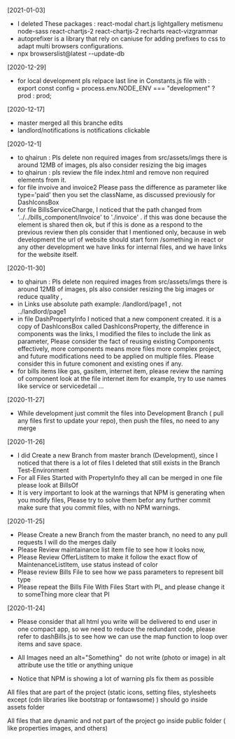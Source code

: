 [2021-01-03]
- I deleted These packages : react-modal chart.js lightgallery  metismenu node-sass react-chartjs-2 react-chartjs-2 recharts react-vizgrammar
- autoprefixer is a library that rely on caniuse for adding prefixes to css to adapt multi browsers configurations.
- npx browserslist@latest --update-db



[2020-12-29]
- for local development pls relpace last line in Constants.js file with :
export const config = process.env.NODE_ENV === "development" ? prod : prod;

[2020-12-17]
- master merged all this branche edits
- landlord/notifications is notifications clickable

[2020-12-1]
- to qhairun : Pls delete non required images from src/assets/imgs there is around 12MB of images, pls also consider resizing the big images 
- to qhairun : pls review the file index.html and remove non required elements from it.
- for file invoive and invoice2 Please pass the difference as parameter like type='paid' then you set the className, as discussed previously for DashIconsBox
- for file BillsServiceCharge, I noticed that the path changed from '../../bills_component/Invoice' to './invoice' . if this was done because the element is shared then ok,
  but if this is done as a respond to the previous review then pls consider that I mentioned <Link path=""> only, because in web development the url of website should start form /something
  in react or any other development we have links for internal files, and we have links for the website itself. 

[2020-11-30]
- to qhairun : Pls delete non required images from src/assets/imgs there is around 12MB of images, pls also consider resizing the big images or reduce quality , 
- in Links use absolute path example: /landlord/page1 , not ../landlord/page1
- in file DashPropertyInfo I noticed that a new component created.  it is a copy of DashIconsBox called DashIconsProperty, the difference in components was the links, I modified the files to include the link as parameter, Please consider the fact of reusing existing Components effectively, more components means more files more complex project, and future modifications need to be applied on multiple files. Please consider this in future comonent and existing ones if any.
- for bills items like gas, gasitem, internet item, please review the naming of component look at the file internet item for example, try to use names like service or servicedetail ...

[2020-11-27]
- While development just commit the files into Development Branch ( pull any files first to update your repo), then push the files, no need to any merge

[2020-11-26]
- I did Create a new Branch from master branch (Development), since I noticed that there is a lot of files I deleted that still exists in the Branch Test-Environment
- For all Files Started with PropertyInfo they all can be merged in one file please look at BillsOf
- It is very important to look at the warnings that NPM is generating when you modify files, Please try to solve them befor any further commit make sure that you commit files, with no NPM warnings.


[2020-11-25]
- Please Create a new Branch from the master branch, no need to any pull requests I will do the merges daily
- Please Review maintainance list item file to see how it looks now, 
- Please Review OfferListItem to make it follow the exact flow of MaintenanceListItem, use status instead of color 
- Please review Bills File to see how we pass parameters to represent bill type
- Please repeat the Bills File With Files Start with PI_ and please change it to someThing more clear that PI

[2020-11-24]
- Please consider that all html you write will be delivered to end user in one compact app, so we need to reduce the redundant code, please refer to dashBills.js to see how we can use the map function to loop over  items and save space.

- All Images need an alt="Something" <img alt="" /> do not write (photo or image) in alt attribute use the title or anything unique

- Notice that NPM is showing a lot of warning pls fix them as possible


All files that are part of the project (static icons,  setting files, stylesheets except (cdn libraries like bootstrap or fontawsome) ) should go inside assets folder

All files that are dynamic and not part of the project go inside public folder ( like properties images, and others)



